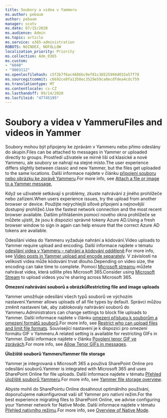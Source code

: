 ```yaml
---
title: Soubory a videa v Yammeru
ms.author: pebaum
author: pebaum
manager: scotv
ms.date: 07/15/2020
ms.audience: Admin
ms.topic: article
ms.service: o365-administration
ROBOTS: NOINDEX, NOFOLLOW
localization_priority: Priority
ms.collection: Adm_O365
ms.custom:
- "6040"
- "9003112"
ms.openlocfilehash: c5f2b7f6ac4686bc9ef81c38525994d032a57f78
ms.sourcegitcommit: c6692ce0fa1358ec3529e59ca0ecdfdea4cdc759
ms.translationtype: MT
ms.contentlocale: cs-CZ
ms.lasthandoff: 09/14/2020
ms.locfileid: "47745195"
---
```

# <a name="files-and-videos-in-yammer"></a><span data-ttu-id="ed467-102">Soubory a videa v Yammeru</span><span class="sxs-lookup"><span data-stu-id="ed467-102">Files and videos in Yammer</span></span>

<span data-ttu-id="ed467-103">Soubory mohou být připojeny ke zprávám v Yammeru nebo přímo odeslány do skupin.</span><span class="sxs-lookup"><span data-stu-id="ed467-103">Files can be attached to messages in Yammer or uploaded directly to groups.</span></span> <span data-ttu-id="ed467-104">Prostředí uživatele se mírně liší od klasické a nové Yammeru, ale soubory se nahrají na stejné místo.</span><span class="sxs-lookup"><span data-stu-id="ed467-104">The user experience differs slightly between classic and new Yammer, but the files get uploaded to the same locations.</span></span> <span data-ttu-id="ed467-105">Další informace najdete v článku [připojení souboru nebo obrázku ke zprávě Yammeru](https://support.microsoft.com/office/attach-a-file-or-image-to-a-yammer-message-f576d4d1-ad66-4ce4-9c43-46cf75978dbf).</span><span class="sxs-lookup"><span data-stu-id="ed467-105">For more info, see [Attach a file or image to a Yammer message](https://support.microsoft.com/office/attach-a-file-or-image-to-a-yammer-message-f576d4d1-ad66-4ce4-9c43-46cf75978dbf),</span></span>  

<span data-ttu-id="ed467-106">Když se uživatelé setkávají s problémy, zkuste nahrávání z jiného prohlížeče nebo zařízení.</span><span class="sxs-lookup"><span data-stu-id="ed467-106">When users experience issues, try the upload from another browser or device.</span></span> <span data-ttu-id="ed467-107">Použijte nejrychlejší síťové připojení a nejnovější dostupný prohlížeč.</span><span class="sxs-lookup"><span data-stu-id="ed467-107">Use the fastest network connection and the most recent browser available.</span></span> <span data-ttu-id="ed467-108">Dalším přihlášením pomocí nového okna prohlížeče se můžete ujistit, že jsou k dispozici správné tokeny Azure AD.</span><span class="sxs-lookup"><span data-stu-id="ed467-108">Using a fresh browser window to sign in again can help ensure that the correct Azure AD tokens are available.</span></span>

<span data-ttu-id="ed467-109">Odesílání videa do Yammeru vyžaduje nahrání a kódování.</span><span class="sxs-lookup"><span data-stu-id="ed467-109">Video uploads to Yammer require upload and encoding.</span></span> <span data-ttu-id="ed467-110">Další informace najdete v tématu [odesílání videa v Yammeru – nahrání a kódování odděleně](https://support.microsoft.com/office/video-posts-in-yammer-upload-and-encode-separately-5b3a348e-3a0a-4c4b-95b1-eabdf245ba25).</span><span class="sxs-lookup"><span data-stu-id="ed467-110">For more info, see [Video posts in Yammer upload and encode separately](https://support.microsoft.com/office/video-posts-in-yammer-upload-and-encode-separately-5b3a348e-3a0a-4c4b-95b1-eabdf245ba25).</span></span> <span data-ttu-id="ed467-111">V závislosti na velikosti videa může kódování trvat dlouho.</span><span class="sxs-lookup"><span data-stu-id="ed467-111">Depending on video size, the encoding can take time to complete.</span></span> <span data-ttu-id="ed467-112">Pomocí [Microsoft streamu](https://docs.microsoft.com/stream/overview) můžete nahrávat videa, která sdílíte přes Microsoft 365.</span><span class="sxs-lookup"><span data-stu-id="ed467-112">Consider using [Microsoft Stream](https://docs.microsoft.com/stream/overview) to upload videos you're sharing across Microsoft 365.</span></span>

<span data-ttu-id="ed467-113">**Omezení nahrávání souborů a obrázků**</span><span class="sxs-lookup"><span data-stu-id="ed467-113">**Restricting file and image uploads**</span></span>

<span data-ttu-id="ed467-114">Yammer umožňuje odesílání všech typů souborů ve výchozím nastavení.</span><span class="sxs-lookup"><span data-stu-id="ed467-114">Yammer allows uploads of all file types by default.</span></span> <span data-ttu-id="ed467-115">Správci můžou změnit nastavení tak, aby zablokovaly nahrávání souborů do Yammeru.</span><span class="sxs-lookup"><span data-stu-id="ed467-115">Administrators can change settings to block file uploads to Yammer.</span></span> <span data-ttu-id="ed467-116">Další informace najdete v článku [omezení přístupu k souborům a omezení formátů souborů](https://docs.microsoft.com/yammer/configure-your-yammer-network/configure-yammer#restrict-who-can-upload-files-and-limit-file-formats).</span><span class="sxs-lookup"><span data-stu-id="ed467-116">For more info, see [Restrict who can upload files and limit file formats](https://docs.microsoft.com/yammer/configure-your-yammer-network/configure-yammer#restrict-who-can-upload-files-and-limit-file-formats).</span></span> <span data-ttu-id="ed467-117">Související nastavení je k dispozici pro omezení formátu GIF v Yammeru.</span><span class="sxs-lookup"><span data-stu-id="ed467-117">A related setting is available for restricting GIFs in Yammer.</span></span> <span data-ttu-id="ed467-118">Další informace najdete v článku [Povolení tenor GIF ve zprávách](https://docs.microsoft.com/yammer/configure-your-yammer-network/configure-yammer#allow-tenor-gifs-in-messages).</span><span class="sxs-lookup"><span data-stu-id="ed467-118">For more info, see [Allow Tenor GIFs in messages](https://docs.microsoft.com/yammer/configure-your-yammer-network/configure-yammer#allow-tenor-gifs-in-messages).</span></span>

<span data-ttu-id="ed467-119">**Úložiště souborů Yammeru**</span><span class="sxs-lookup"><span data-stu-id="ed467-119">**Yammer file storage**</span></span>

<span data-ttu-id="ed467-120">Yammer je integrovaná s Microsoft 365 a používá SharePoint Online pro odesílání souborů.</span><span class="sxs-lookup"><span data-stu-id="ed467-120">Yammer is integrated with Microsoft 365 and uses SharePoint Online for file uploads.</span></span> <span data-ttu-id="ed467-121">Další informace najdete v tématu [Přehled úložiště souborů Yammeru](https://docs.microsoft.com/yammer/get-started-with-yammer/file-storage).</span><span class="sxs-lookup"><span data-stu-id="ed467-121">For more info, see [Yammer file storage overview](https://docs.microsoft.com/yammer/get-started-with-yammer/file-storage).</span></span> 

<span data-ttu-id="ed467-122">Abyste mohli do SharePointu Online dosáhnout optimálního používání, doporučujeme nakonfigurovat vaši síť Yammer pro nativní režim.</span><span class="sxs-lookup"><span data-stu-id="ed467-122">For the best experience migrating files to SharePoint Online, we advise configuring your Yammer network for Native Mode.</span></span> <span data-ttu-id="ed467-123">Další informace najdete v tématu [Přehled nativního režimu](https://docs.microsoft.com/yammer/configure-your-yammer-network/overview-native-mode).</span><span class="sxs-lookup"><span data-stu-id="ed467-123">For more info, see [Overview of Native Mode](https://docs.microsoft.com/yammer/configure-your-yammer-network/overview-native-mode).</span></span> 